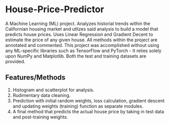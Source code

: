 # House-Price-Predictor
A Machine Learning (ML) project. Analyzes historial trends within the Californian housing market and utlizes said analysis to build a model that predicts house prices.
Uses Linear Regression and Gradient Decent to estimate the price of any given house. All methods within the project are annotated and commented.
This project was accomplished without using any ML-specific libraries such as TensorFlow and PyTorch - It relies solely upon NumPy and Matplotlib. Both the test and training datasets are provided.

## Features/Methods
1. Histogram and scatterplot for analysis.
2. Rudimentary data cleaning.
3. Prediction with initial random weights, loss calculation, gradient descent and updating weights (training) function as separate modules.
4. A final method that predicts the actual house price by taking in test data and post-training weights.
